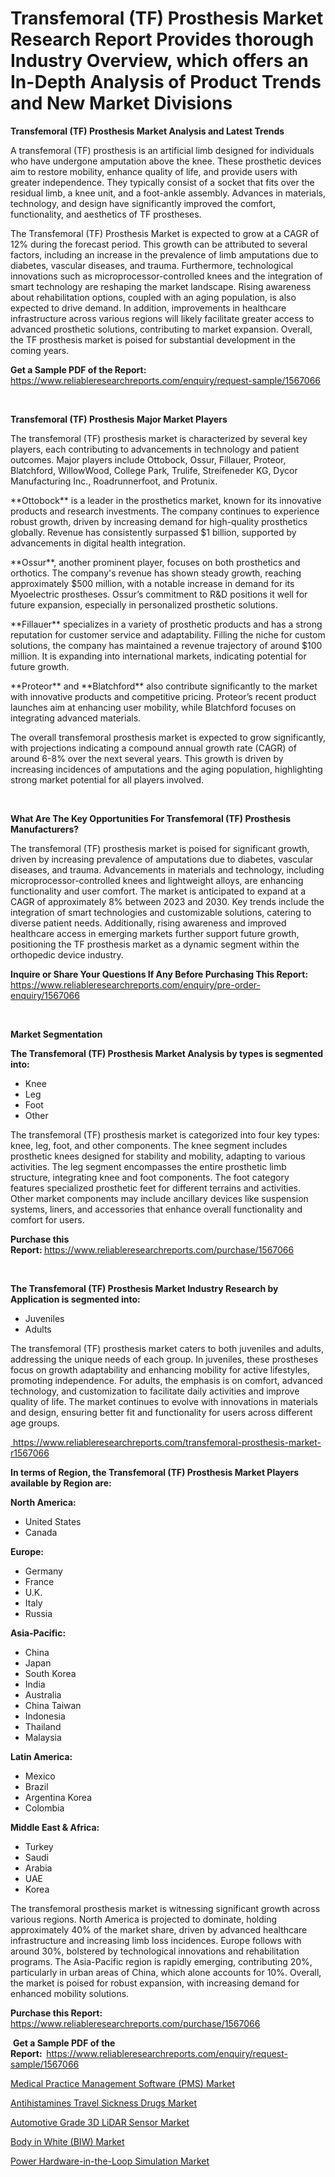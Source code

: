 <p><h1>Transfemoral (TF) Prosthesis Market Research Report Provides thorough Industry Overview, which offers an In-Depth Analysis of Product Trends and New Market Divisions</h1></p><p><strong>Transfemoral (TF) Prosthesis Market Analysis and Latest Trends</strong></p>
<p><p>A transfemoral (TF) prosthesis is an artificial limb designed for individuals who have undergone amputation above the knee. These prosthetic devices aim to restore mobility, enhance quality of life, and provide users with greater independence. They typically consist of a socket that fits over the residual limb, a knee unit, and a foot-ankle assembly. Advances in materials, technology, and design have significantly improved the comfort, functionality, and aesthetics of TF prostheses.</p><p>The Transfemoral (TF) Prosthesis Market is expected to grow at a CAGR of 12% during the forecast period. This growth can be attributed to several factors, including an increase in the prevalence of limb amputations due to diabetes, vascular diseases, and trauma. Furthermore, technological innovations such as microprocessor-controlled knees and the integration of smart technology are reshaping the market landscape. Rising awareness about rehabilitation options, coupled with an aging population, is also expected to drive demand. In addition, improvements in healthcare infrastructure across various regions will likely facilitate greater access to advanced prosthetic solutions, contributing to market expansion. Overall, the TF prosthesis market is poised for substantial development in the coming years.</p></p>
<p><strong>Get a Sample PDF of the Report:&nbsp;</strong> <a href="https://www.reliableresearchreports.com/enquiry/request-sample/1567066">https://www.reliableresearchreports.com/enquiry/request-sample/1567066</a></p>
<p>&nbsp;</p>
<p><strong>Transfemoral (TF) Prosthesis Major Market Players</strong></p>
<p><p>The transfemoral (TF) prosthesis market is characterized by several key players, each contributing to advancements in technology and patient outcomes. Major players include Ottobock, Ossur, Fillauer, Proteor, Blatchford, WillowWood, College Park, Trulife, Streifeneder KG, Dycor Manufacturing Inc., Roadrunnerfoot, and Protunix.</p><p>**Ottobock** is a leader in the prosthetics market, known for its innovative products and research investments. The company continues to experience robust growth, driven by increasing demand for high-quality prosthetics globally. Revenue has consistently surpassed $1 billion, supported by advancements in digital health integration.</p><p>**Ossur**, another prominent player, focuses on both prosthetics and orthotics. The company's revenue has shown steady growth, reaching approximately $500 million, with a notable increase in demand for its Myoelectric prostheses. Ossur’s commitment to R&D positions it well for future expansion, especially in personalized prosthetic solutions.</p><p>**Fillauer** specializes in a variety of prosthetic products and has a strong reputation for customer service and adaptability. Filling the niche for custom solutions, the company has maintained a revenue trajectory of around $100 million. It is expanding into international markets, indicating potential for future growth.</p><p>**Proteor** and **Blatchford** also contribute significantly to the market with innovative products and competitive pricing. Proteor’s recent product launches aim at enhancing user mobility, while Blatchford focuses on integrating advanced materials.</p><p>The overall transfemoral prosthesis market is expected to grow significantly, with projections indicating a compound annual growth rate (CAGR) of around 6-8% over the next several years. This growth is driven by increasing incidences of amputations and the aging population, highlighting strong market potential for all players involved.</p></p>
<p>&nbsp;</p>
<p><strong>What Are The Key Opportunities For Transfemoral (TF) Prosthesis Manufacturers?</strong></p>
<p><p>The transfemoral (TF) prosthesis market is poised for significant growth, driven by increasing prevalence of amputations due to diabetes, vascular diseases, and trauma. Advancements in materials and technology, including microprocessor-controlled knees and lightweight alloys, are enhancing functionality and user comfort. The market is anticipated to expand at a CAGR of approximately 8% between 2023 and 2030. Key trends include the integration of smart technologies and customizable solutions, catering to diverse patient needs. Additionally, rising awareness and improved healthcare access in emerging markets further support future growth, positioning the TF prosthesis market as a dynamic segment within the orthopedic device industry.</p></p>
<p><strong>Inquire or Share Your Questions If Any Before Purchasing This Report:</strong> <a href="https://www.reliableresearchreports.com/enquiry/pre-order-enquiry/1567066">https://www.reliableresearchreports.com/enquiry/pre-order-enquiry/1567066</a></p>
<p>&nbsp;</p>
<p><strong>Market Segmentation</strong></p>
<p><strong>The Transfemoral (TF) Prosthesis Market Analysis by types is segmented into:</strong></p>
<p><ul><li>Knee</li><li>Leg</li><li>Foot</li><li>Other</li></ul></p>
<p><p>The transfemoral (TF) prosthesis market is categorized into four key types: knee, leg, foot, and other components. The knee segment includes prosthetic knees designed for stability and mobility, adapting to various activities. The leg segment encompasses the entire prosthetic limb structure, integrating knee and foot components. The foot category features specialized prosthetic feet for different terrains and activities. Other market components may include ancillary devices like suspension systems, liners, and accessories that enhance overall functionality and comfort for users.</p></p>
<p><strong>Purchase this Report:&nbsp;</strong><a href="https://www.reliableresearchreports.com/purchase/1567066">https://www.reliableresearchreports.com/purchase/1567066</a></p>
<p>&nbsp;</p>
<p><strong>The Transfemoral (TF) Prosthesis Market Industry Research by Application is segmented into:</strong></p>
<p><ul><li>Juveniles</li><li>Adults</li></ul></p>
<p><p>The transfemoral (TF) prosthesis market caters to both juveniles and adults, addressing the unique needs of each group. In juveniles, these prostheses focus on growth adaptability and enhancing mobility for active lifestyles, promoting independence. For adults, the emphasis is on comfort, advanced technology, and customization to facilitate daily activities and improve quality of life. The market continues to evolve with innovations in materials and design, ensuring better fit and functionality for users across different age groups.</p></p>
<p><a href="https://www.reliableresearchreports.com/transfemoral-prosthesis-market-r1567066">&nbsp;https://www.reliableresearchreports.com/transfemoral-prosthesis-market-r1567066</a></p>
<p><strong>In terms of Region, the Transfemoral (TF) Prosthesis Market Players available by Region are:</strong></p>
<p>
    <p> <strong> North America: </strong>
        <ul>
            <li>United States</li>
            <li>Canada</li>
        </ul>
        </p> 
    <p> <strong> Europe: </strong>
        <ul>
            <li>Germany</li>
            <li>France</li>
            <li>U.K.</li>
            <li>Italy</li>
            <li>Russia</li>
        </ul>
        </p> 
    <p> <strong> Asia-Pacific: </strong>
        <ul>
            <li>China</li>
            <li>Japan</li>
            <li>South Korea</li>
            <li>India</li>
            <li>Australia</li>
            <li>China Taiwan</li>
            <li>Indonesia</li>
            <li>Thailand</li>
            <li>Malaysia</li>
        </ul>
        </p> 
    <p> <strong> Latin America: </strong>
        <ul>
            <li>Mexico</li>
            <li>Brazil</li>
            <li>Argentina Korea</li>
            <li>Colombia</li>
        </ul>
        </p> 
    <p> <strong> Middle East & Africa: </strong>
        <ul>
            <li>Turkey</li>
            <li>Saudi</li>
            <li>Arabia</li>
            <li>UAE</li>
            <li>Korea</li>
        </ul>
    </p>
    </p>
<p><p>The transfemoral prosthesis market is witnessing significant growth across various regions. North America is projected to dominate, holding approximately 40% of the market share, driven by advanced healthcare infrastructure and increasing limb loss incidences. Europe follows with around 30%, bolstered by technological innovations and rehabilitation programs. The Asia-Pacific region is rapidly emerging, contributing 20%, particularly in urban areas of China, which alone accounts for 10%. Overall, the market is poised for robust expansion, with increasing demand for enhanced mobility solutions.</p></p>
<p><strong>Purchase this Report: </strong><a href="https://www.reliableresearchreports.com/purchase/1567066">https://www.reliableresearchreports.com/purchase/1567066</a></p>
<p>&nbsp;<strong>Get a Sample PDF of the Report:&nbsp;&nbsp;</strong><a href="https://www.reliableresearchreports.com/enquiry/request-sample/1567066">https://www.reliableresearchreports.com/enquiry/request-sample/1567066</a></p>
<p><strong></strong></p>
<p><p><a href="https://github.com/ChristianClark406/Market-Research-Report-List-1/blob/main/medical-practice-management-software-pms-market.md">Medical Practice Management Software (PMS) Market</a></p><p><a href="https://github.com/LacThu1/Market-Research-Report-List-1/blob/main/antihistamines-travel-sickness-drugs-market.md">Antihistamines Travel Sickness Drugs Market</a></p><p><a href="https://medium.com/@reyeshowell_6566/automotive-grade-3d-lidar-sensor-market-share-size-trends-industry-analysis-report-by-c4594245de8e?postPublishedType=repub">Automotive Grade 3D LiDAR Sensor Market</a></p><p><a href="https://issuu.com/reportprime-2/docs/body-in-white-biw-market-size-2030._7ac7387791cde8">Body in White (BIW) Market</a></p><p><a href="https://medium.com/@reyeshowell_6566/strategic-market-insights-into-the-global-power-hardware-in-the-loop-simulation-market-2024-09f3e5c05e28?postPublishedType=repub">Power Hardware-in-the-Loop Simulation Market</a></p></p>